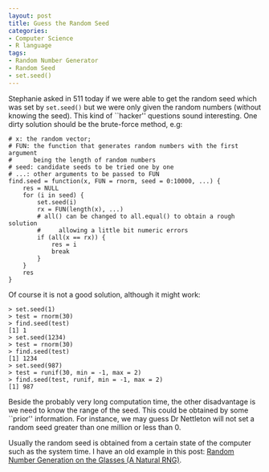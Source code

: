 ```yaml
---
layout: post
title: Guess the Random Seed
categories:
- Computer Science
- R language
tags:
- Random Number Generator
- Random Seed
- set.seed()
---
```


Stephanie asked in 511 today if we were able to get the random seed which was set by `set.seed()` but we were only given the random numbers (without knowing the seed). This kind of ``hacker'' questions sound interesting. One dirty solution should be the brute-force method, e.g:

    
    # x: the random vector;
    # FUN: the function that generates random numbers with the first argument
    #      being the length of random numbers
    # seed: candidate seeds to be tried one by one
    # ...: other arguments to be passed to FUN
    find.seed = function(x, FUN = rnorm, seed = 0:10000, ...) {
        res = NULL
        for (i in seed) {
            set.seed(i)
            rx = FUN(length(x), ...)
            # all() can be changed to all.equal() to obtain a rough solution
            #     allowing a little bit numeric errors
            if (all(x == rx)) {
                res = i
                break
            }
        }
        res
    }
    


Of course it is not a good solution, although it might work:

    
    > set.seed(1)
    > test = rnorm(30)
    > find.seed(test)
    [1] 1
    > set.seed(1234)
    > test = rnorm(30)
    > find.seed(test)
    [1] 1234
    > set.seed(987)
    > test = runif(30, min = -1, max = 2)
    > find.seed(test, runif, min = -1, max = 2)
    [1] 987
    


Beside the probably very long computation time, the other disadvantage is we need to know the range of the seed. This could be obtained by some ``prior'' information. For instance, we may guess Dr Nettleton will not set a random seed greater than one million or less than 0.

Usually the random seed is obtained from a certain state of the computer such as the system time. I have an old example in this post: [Random Number Generation on the Glasses (A Natural RNG)](../2008/05/random-number-generation-on-the-glasses/).
